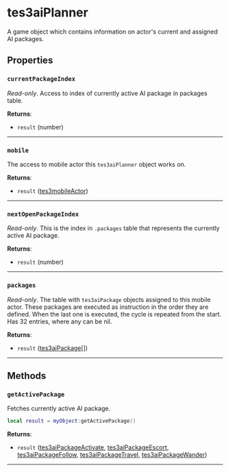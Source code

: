<!---
	This file is autogenerated. Do not edit this file manually. Your changes will be ignored.
	More information: https://github.com/MWSE/MWSE/tree/master/docs
-->

# tes3aiPlanner

A game object which contains information on actor's current and assigned AI packages.

## Properties

### `currentPackageIndex`

*Read-only*. Access to index of currently active AI package in packages table.

**Returns**:

* `result` (number)

***

### `mobile`

The access to mobile actor this `tes3aiPlanner` object works on.

**Returns**:

* `result` ([tes3mobileActor](../../types/tes3mobileActor))

***

### `nextOpenPackageIndex`

*Read-only*. This is the index in `.packages` table that represents the currently active AI package.

**Returns**:

* `result` (number)

***

### `packages`

*Read-only*. The table with `tes3aiPackage` objects assigned to this mobile actor. These packages are executed as instruction in the order they are defined. When the last one is executed, the cycle is repeated from the start. Has 32 entries, where any can be nil.

**Returns**:

* `result` ([tes3aiPackage](../../types/tes3aiPackage)[])

***

## Methods

### `getActivePackage`

Fetches currently active AI package.

```lua
local result = myObject:getActivePackage()
```

**Returns**:

* `result` ([tes3aiPackageActivate](../../types/tes3aiPackageActivate), [tes3aiPackageEscort](../../types/tes3aiPackageEscort), [tes3aiPackageFollow](../../types/tes3aiPackageFollow), [tes3aiPackageTravel](../../types/tes3aiPackageTravel), [tes3aiPackageWander](../../types/tes3aiPackageWander))

***

